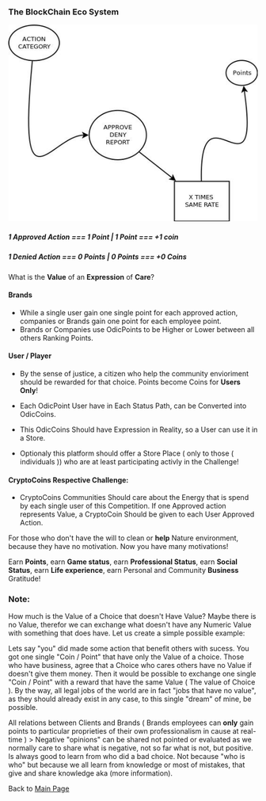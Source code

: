 ### The BlockChain Eco System

![](../../../../images/Points.jpg)

##### 1 Approved Action === 1 Point | 1 Point === +1 coin

##### 1 Denied Action === 0 Points | 0 Points === +0 Coins

What is the **Value** of an **Expression** of **Care**?

#### Brands
- While a single user gain one single point for each approved action, companies or Brands gain one point for each employee point.
- Brands or Companies use OdicPoints to be Higher or Lower between all others Ranking Points.

#### User / Player
- By the sense of justice, a citizen who help the community envioriment should be rewarded for that choice. Points become Coins for **Users Only**!

- Each OdicPoint User have in Each Status Path, can be Converted into OdicCoins.
- This OdicCoins Should have Expression in Reality, so a User can use it in a Store.
- Optionaly this platform should offer a Store Place ( only to those ( individuals )) who are at least participating activly in the Challenge!

#### CryptoCoins Respective Challenge:
- CryptoCoins Communities Should care about the Energy that is spend by each single user of this Competition. If one Approved action represents Value, a CryptoCoin Should be given to each User Approved Action.

For those who don't have the will to clean or **help** Nature environment, because they have no motivation.  Now you have many motivations!

Earn **Points**, earn **Game status**, earn **Professional Status**, earn **Social Status**, earn **Life experience**, earn Personal and Community **Business** Gratitude!

### Note: 

How much is the Value of a Choice that doesn't Have Value? Maybe there is no Value, therefor we can exchange what doesn't have any Numeric Value with something that does have. Let us create a simple possible example:

Lets say "you" did made some action that benefit others with sucess. You got one single "Coin / Point" that have only the Value of a choice. Those who have business, agree that a Choice who cares others have no Value if doesn't give them money. Then it would be possible to exchange one single "Coin / Point" with a reward that have the same Value ( The value of Choice ). By the way, all legal jobs of the world are in fact "jobs that have no value", as they should already exist in any case, to this single "dream" of mine, be possible.

All relations between Clients and Brands ( Brands employees can <b>only</b> gain points to particular proprieties of their own professionalism in cause at real-time ) > Negative "opinions" can be shared not pointed or evaluated as we normally care to share what is negative, not so far what is not, but positive. Is always good to learn from who did a bad choice. Not because "who is who" but because we all learn from knowledge or most of mistakes, that give and share knowledge aka (more information).

Back to [Main Page](../../../EN_EN/README.md)